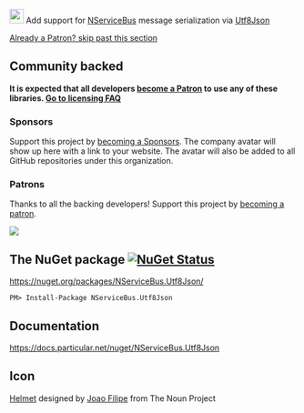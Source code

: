 <img src="https://raw.github.com/NServiceBusExtensions/NServiceBus.Utf8Json/master/src/icon.png" height="25px"> Add support for [NServiceBus](https://particular.net/NServiceBus) message serialization via [Utf8Json](https://github.com/neuecc/Utf8Json)

<!--- StartOpenCollectiveBackers -->

[Already a Patron? skip past this section](#endofbacking)


## Community backed

**It is expected that all developers [become a Patron](https://opencollective.com/nservicebusextensions/order/6976) to use any of these libraries. [Go to licensing FAQ](https://github.com/NServiceBusExtensions/Home/blob/master/readme.md#licensingpatron-faq)**


### Sponsors

Support this project by [becoming a Sponsors](https://opencollective.com/nservicebusextensions/order/6972). The company avatar will show up here with a link to your website. The avatar will also be added to all GitHub repositories under this organization.


### Patrons

Thanks to all the backing developers! Support this project by [becoming a patron](https://opencollective.com/nservicebusextensions/order/6976).

<img src="https://opencollective.com/nservicebusextensions/tiers/patron.svg?width=890&avatarHeight=60&button=false">

<!--- EndOpenCollectiveBackers -->

<a href="#" id="endofbacking"></a>

## The NuGet package [![NuGet Status](http://img.shields.io/nuget/v/NServiceBus.Utf8Json.svg?style=flat&max-age=86400)](https://www.nuget.org/packages/NServiceBus.Utf8Json/)

https://nuget.org/packages/NServiceBus.Utf8Json/

    PM> Install-Package NServiceBus.Utf8Json


## Documentation

https://docs.particular.net/nuget/NServiceBus.Utf8Json


## Icon

<a href="http://thenounproject.com/term/helmet/937034/">Helmet</a> designed by <a href="https://thenounproject.com/joaofilipe/">Joao Filipe</a> from The Noun Project